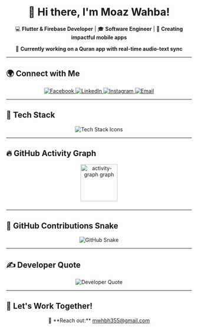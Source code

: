

<h1 align="center">👋 Hi there, I'm Moaz Wahba!</h1>


<p align="center">
  💻 <strong>Flutter & Firebase Developer</strong> | 🎓 <strong>Software Engineer</strong> | 🚀 <strong>Creating impactful mobile apps</strong>
</p>
<p align="center">
  📱 <strong>Currently working on a Quran app with real-time audio-text sync</strong>
</p>

---

## 🌍 Connect with Me  
<p align="center">
  <a href="https://www.facebook.com/moaz.wahba.9" target="_blank">
    <img src="https://img.shields.io/badge/Facebook-%231877F2.svg?style=for-the-badge&logo=facebook&logoColor=white" alt="Facebook"/>
  </a>
  <a href="https://www.linkedin.com/in/moaz-wahba/" target="_blank">
    <img src="https://img.shields.io/badge/LinkedIn-%230A66C2.svg?style=for-the-badge&logo=linkedin&logoColor=white" alt="LinkedIn"/>
  </a>
  <a href="https://www.instagram.com/moaz1wahba/" target="_blank">
    <img src="https://img.shields.io/badge/Instagram-%23E4405F.svg?style=for-the-badge&logo=instagram&logoColor=white" alt="Instagram"/>
  </a>
  <a href="mailto:moazwahba@example.com" target="_blank">
    <img src="https://img.shields.io/badge/Email-%23D14836.svg?style=for-the-badge&logo=gmail&logoColor=white" alt="Email"/>
  </a>
</p>

---

## 🚀 Tech Stack  
<p align="center">
  <img src="https://skillicons.dev/icons?i=flutter,dart,firebase,figma,mysql,sqlite,git,github" alt="Tech Stack Icons" />
</p>

---

## 🔥 GitHub Activity Graph  
<div align="center">
  <img src="https://github-readme-activity-graph.vercel.app/graph?username=N0VICT0R&radius=25&theme=high-contrast&area=true&order=5&hide_border=true&hide_title=false&line=#8aed00&area_color=#8aed00" height="100" alt="activity-graph graph"  />
</div>

###

---

## 🐍 GitHub Contributions Snake  
<p align="center">
  <picture>
    <source media="(prefers-color-scheme: dark)" srcset="https://raw.githubusercontent.com/tobiasmeyhoefer/tobiasmeyhoefer/output/github-snake-dark.svg">
    <source media="(prefers-color-scheme: light)" srcset="https://raw.githubusercontent.com/tobiasmeyhoefer/tobiasmeyhoefer/output/github-snake.svg">
    <img src="https://raw.githubusercontent.com/tobiasmeyhoefer/tobiasmeyhoefer/output/github-snake.svg" alt="GitHub Snake" />
  </picture>
</p>

---

## ✍️ Developer Quote  
<p align="center">
  <img src="https://quotes-github-readme.vercel.app/api?type=horizontal&theme=radical" alt="Developer Quote" />
</p>

---

## 🤝 Let's Work Together!  
<p align="center">
  💌 **Reach out:** <a href="mailto:moazwahba@example.com">mwhbh355@gmail.com</a>
</p>
